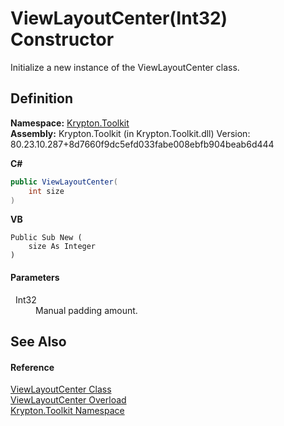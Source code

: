 # ViewLayoutCenter(Int32) Constructor


Initialize a new instance of the ViewLayoutCenter class.



## Definition
**Namespace:** <a href="79d2eac2-21f4-54ff-7552-b20c33c30600.md">Krypton.Toolkit</a>  
**Assembly:** Krypton.Toolkit (in Krypton.Toolkit.dll) Version: 80.23.10.287+8d7660f9dc5efd033fabe008ebfb904beab6d444

**C#**
``` C#
public ViewLayoutCenter(
	int size
)
```
**VB**
``` VB
Public Sub New ( 
	size As Integer
)
```



#### Parameters
<dl><dt>  Int32</dt><dd>Manual padding amount.</dd></dl>

## See Also


#### Reference
<a href="b5f01bdf-4102-bf2e-b262-03641610deca.md">ViewLayoutCenter Class</a>  
<a href="0ad0fa5f-1a13-e347-561d-58bb32324494.md">ViewLayoutCenter Overload</a>  
<a href="79d2eac2-21f4-54ff-7552-b20c33c30600.md">Krypton.Toolkit Namespace</a>  
